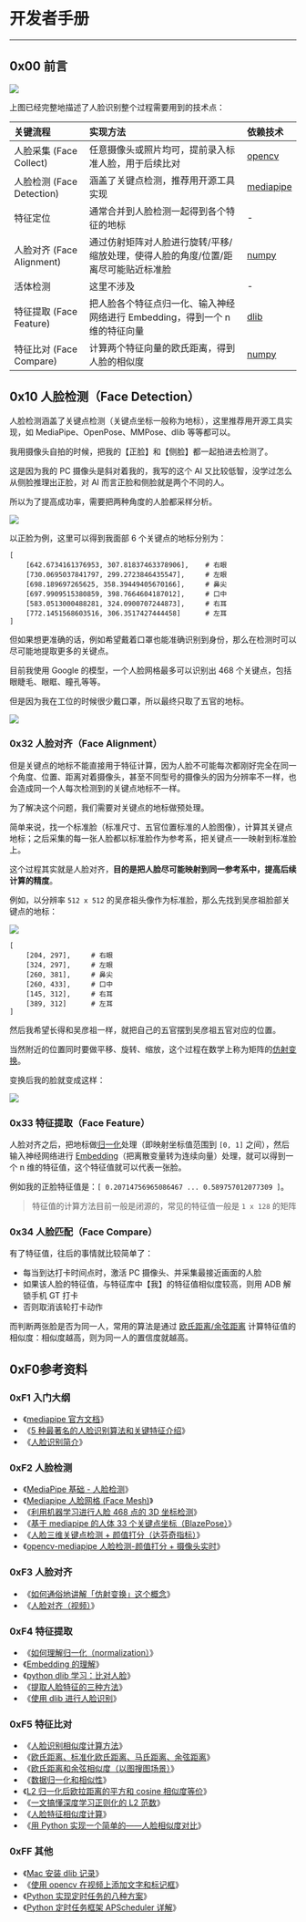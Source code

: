 # 开发者手册

------

## 0x00 前言

![](../imgs/00.png)


上图已经完整地描述了人脸识别整个过程需要用到的技术点：

| 关键流程 | 实现方法 | 依赖技术 |
|:---|:---|:---|
| 人脸采集 (Face Collect) | 任意摄像头或照片均可，提前录入标准人脸，用于后续比对 | [opencv](https://opencv.org/) |
| 人脸检测 (Face Detection) | 涵盖了关键点检测，推荐用开源工具实现 | [mediapipe](https://google.github.io/mediapipe/) |
| 特征定位 | 通常合并到人脸检测一起得到各个特征的地标 | - |
| 人脸对齐 (Face Alignment) | 通过仿射矩阵对人脸进行旋转/平移/缩放处理，使得人脸的角度/位置/距离尽可能贴近标准脸 | [numpy](https://numpy.org/) |
| 活体检测 | 这里不涉及 | - |
| 特征提取 (Face Feature) | 把人脸各个特征点归一化、输入神经网络进行 Embedding，得到一个 n 维的特征向量 | [dlib](https://github.com/davisking/dlib) |
| 特征比对 (Face Compare) | 计算两个特征向量的欧氏距离，得到人脸的相似度 | [numpy](https://numpy.org/) |


## 0x10 人脸检测（Face Detection）

人脸检测涵盖了关键点检测（关键点坐标一般称为地标），这里推荐用开源工具实现，如 MediaPipe、OpenPose、MMPose、dlib 等等都可以。

我用摄像头自拍的时候，把我的【正脸】和【侧脸】都一起拍进去检测了。

这是因为我的 PC 摄像头是斜对着我的，我写的这个 AI 又比较低智，没学过怎么从侧脸推理出正脸，对 AI 而言正脸和侧脸就是两个不同的人。

所以为了提高成功率，需要把两种角度的人脸都采样分析。

![](06.jpg)

以正脸为例，这里可以得到我面部 6 个关键点的地标分别为：

```
[
    [642.6734161376953, 307.81837463378906],    # 右眼
    [730.0695037841797, 299.2723846435547],     # 左眼
    [698.189697265625, 358.39449405670166],     # 鼻尖
    [697.9909515380859, 398.7664604187012],     # 口中
    [583.0513000488281, 324.0900707244873],     # 右耳
    [772.1451568603516, 306.3517427444458]      # 左耳
]
```

但如果想更准确的话，例如希望戴着口罩也能准确识别到身份，那么在检测时可以尽可能地提取更多的关键点。

目前我使用 Google 的模型，一个人脸网格最多可以识别出 468 个关键点，包括眼睫毛、眼眶、瞳孔等等。

但是因为我在工位的时候很少戴口罩，所以最终只取了五官的地标。

![](07.jpg)


### 0x32 人脸对齐（Face Alignment）

但是关键点的地标不能直接用于特征计算，因为人脸不可能每次都刚好完全在同一个角度、位置、距离对着摄像头，甚至不同型号的摄像头的因为分辨率不一样，也会造成同一个人每次检测到的关键点地标不一样。

为了解决这个问题，我们需要对关键点的地标做预处理。

简单来说，找一个标准脸（标准尺寸、五官位置标准的人脸图像），计算其关键点地标；之后采集的每一张人脸都以标准脸作为参考系，把关键点一一映射到标准脸上。

这个过程其实就是人脸对齐，**目的是把人脸尽可能映射到同一参考系中，提高后续计算的精度**。

例如，以分辨率 `512 x 512` 的吴彦祖头像作为标准脸，那么先找到吴彦祖脸部关键点的地标：

![](09.png)

```
[
    [204, 297],     # 右眼
    [324, 297],     # 左眼
    [260, 381],     # 鼻尖
    [260, 433],     # 口中
    [145, 312],     # 右耳
    [389, 312]      # 左耳
]
```

然后我希望长得和吴彦祖一样，就把自己的五官摆到吴彦祖五官对应的位置。

当然附近的位置同时要做平移、旋转、缩放，这个过程在数学上称为矩阵的[仿射变换](https://www.zhihu.com/question/20666664)。

变换后我的脸就变成这样：

![](08.jpg)


### 0x33 特征提取（Face Feature）

人脸对齐之后，把地标做[归一化](https://zhuanlan.zhihu.com/p/424518359)处理（即映射坐标值范围到 `[0, 1]` 之间），然后输入神经网络进行 [Embedding](https://zhuanlan.zhihu.com/p/46016518)（把离散变量转为连续向量）处理，就可以得到一个 n 维的特征值，这个特征值就可以代表一张脸。

例如我的正脸特征值是：`[ 0.20714756965086467 ... 0.589757012077309 ]`。

> 特征值的计算方法目前一般是闭源的，常见的特征值一般是 `1 x 128` 的矩阵


### 0x34 人脸匹配（Face Compare）


有了特征值，往后的事情就比较简单了：

- 每当到达打卡时间点时，激活 PC 摄像头、并采集最接近画面的人脸
- 如果该人脸的特征值，与特征库中【我】的特征值相似度较高，则用 ADB 解锁手机 GT 打卡
- 否则取消该轮打卡动作

而判断两张脸是否为同一人，常用的算法是通过 [欧氏距离/余弦距离](https://cloud.tencent.com/developer/article/1487432) 计算特征值的相似度：相似度越高，则为同一人的置信度就越高。



## 0xF0参考资料

### 0xF1 入门大纲

- 《[mediapipe 官方文档](https://google.github.io/mediapipe/solutions/solutions.html)》
- 《[5 种最著名的人脸识别算法和关键特征介绍](https://blog.csdn.net/tsingsee/article/details/121514932?share_token=8012fabd-4bcb-4d28-abff-823a195e8eaf)》
- 《[人脸识别简介](https://www.jianshu.com/p/6ed3e26b4ebc?utm_campaign=maleskine&utm_content=note&utm_medium=seo_notes&utm_source=recommendation)》

### 0xF2 人脸检测

- 《[MediaPipe 基础 - 人脸检测](https://blog.csdn.net/weixin_43229348/article/details/120524852)》
- 《[Mediapipe 人脸网格 (Face Mesh)](https://steam.oxxostudio.tw/category/python/ai/ai-mediapipe-face-mesh.html)》
- 《[利用机器学习进行人脸 468 点的 3D 坐标检测](https://www.toutiao.com/article/6913754944206258696/?app=news_article&timestamp=1666621808&use_new_style=1&req_id=202210242230080102121621361C58653B&group_id=6913754944206258696&wxshare_count=1&tt_from=weixin&utm_source=weixin&utm_medium=toutiao_android&utm_campaign=client_share&share_token=2903d457-7d99-47f1-bce3-1787abde8660&source=m_redirect&wid=1666629121540)》
- 《[基于 mediapipe 的人体 33 个关键点坐标（BlazePose）](https://blog.csdn.net/qq_64605223/article/details/125606507)》
- 《[人脸三维关键点检测 + 颜值打分（达芬奇指标）](https://www.bilibili.com/video/BV1ei4y1d7zA/?is_story_h5=false&p=4&share_from=ugc&share_medium=android&share_plat=android&share_session_id=0b5ebe12-cde7-48e8-a079-fd406805866a&share_source=WEIXIN&share_tag=s_i&timestamp=1666659516&unique_k=NommQi6)》
- 《[opencv-mediapipe 人脸检测-颜值打分 + 摄像头实时](https://blog.csdn.net/weixin_52465909/article/details/122183670)》


### 0xF3 人脸对齐

- 《[如何通俗地讲解「仿射变换」这个概念](https://www.zhihu.com/question/20666664)》
- 《[人脸对齐（视频）](https://www.bilibili.com/video/BV1J94y1D7f2/?is_story_h5=false&p=1&share_from=ugc&share_medium=android&share_plat=android&share_session_id=21a0f014-ad8d-419f-b92f-852823a4d623&5%E7%A7%8D%E6%9C%80%E8%91%97%E5%90%8D%E7%9A%84%E4%BA%BA%E8%84%B8%E8%AF%86%E5%88%AB%E7%AE%97%E6%B3%95%E5%92%8C%E5%85%B3%E9%94%AE%E7%89%B9%E5%BE%81%E4%BB%8B%E7%BB%8D%20share_source=WEIXIN&share_tag=s_i&timestamp=1667087907&unique_k=d1j29L6)》


### 0xF4 特征提取

- 《[如何理解归一化（normalization）](https://zhuanlan.zhihu.com/p/424518359)》
- 《[Embedding 的理解](https://zhuanlan.zhihu.com/p/46016518)》
- 《[python dlib 学习：比对人脸](https://blog.csdn.net/hongbin_xu/article/details/78390982)》
- 《[提取人脸特征的三种方法](https://bbs.huaweicloud.com/blogs/368207)》
- 《[使用 dlib 进行人脸识别](https://juejin.cn/post/7065888066379972638)》


### 0xF5 特征比对

- 《[人脸识别相似度计算方法](https://blog.csdn.net/u012505617/article/details/89191158)》
- 《[欧氏距离、标准化欧氏距离、马氏距离、余弦距离](https://blog.csdn.net/Kevin_cc98/article/details/73742037)》
- 《[欧氏距离和余弦相似度（以图搜图场景）](https://cloud.tencent.com/developer/article/1487432)》
- 《[数据归一化和相似性](https://blog.csdn.net/xsdxs/article/details/49857591)》
- 《[L2 归一化后欧拉距离的平方和 cosine 相似度等价](https://zhuanlan.zhihu.com/p/158199835?utm_id=0)》
- 《[一文搞懂深度学习正则化的 L2 范数](https://blog.csdn.net/u010725283/article/details/79212762)》
- 《[人脸特征相似度计算](https://blog.csdn.net/u014657795/article/details/85850891?share_token=e5d5a8d7-ebd4-4c43-9285-f9afbff9aade)》
- 《[用 Python 实现一个简单的——人脸相似度对比](https://cloud.tencent.com/developer/article/1775752)》


### 0xFF 其他

- 《[Mac 安装 dlib 记录](https://blog.csdn.net/Robin_Pi/article/details/119909829)》
- 《[使用 opencv 在视频上添加文字和标记框](https://blog.csdn.net/weixin_30852419/article/details/97603572)》
- 《[Python 实现定时任务的八种方案](https://cloud.tencent.com/developer/article/1887717)》
- 《[Python 定时任务框架 APScheduler 详解](https://www.cnblogs.com/leffss/p/11912364.html)》

